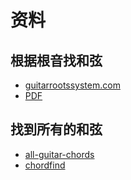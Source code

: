 # 资料

## 根据根音找和弦
- [guitarrootssystem.com](http://guitarrootssystem.com/)
- [PDF](http://guitarrootssystem.com/wp-content/uploads/2019/02/Guitar-System_file.pdf)

## 找到所有的和弦
- [all-guitar-chords](http://www.all-guitar-chords.com/index.php)
- [chordfind](http://chordfind.com/)
